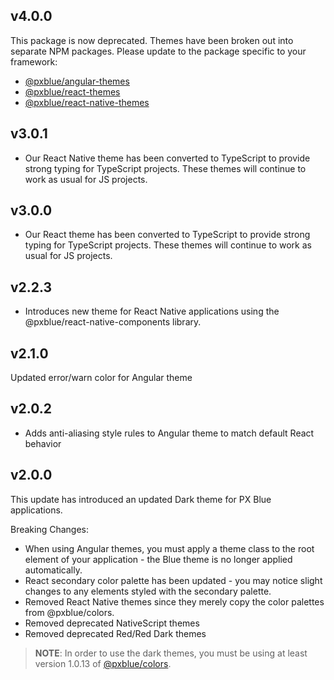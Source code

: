 ## v4.0.0
This package is now deprecated. Themes have been broken out into separate NPM packages. Please update to the package specific to your framework:
* [@pxblue/angular-themes](https://www.npmjs.com/package/@pxblue/angular-themes)
* [@pxblue/react-themes](https://www.npmjs.com/package/@pxblue/react-themes)
* [@pxblue/react-native-themes](https://www.npmjs.com/package/@pxblue/react-native-themes)

## v3.0.1
* Our React Native theme has been converted to TypeScript to provide strong typing for TypeScript projects. These themes will continue to work as usual for JS projects.

## v3.0.0
* Our React theme has been converted to TypeScript to provide strong typing for TypeScript projects. These themes will continue to work as usual for JS projects.

## v2.2.3
* Introduces new theme for React Native applications using the @pxblue/react-native-components library.

## v2.1.0
Updated error/warn color for Angular theme

## v2.0.2
* Adds anti-aliasing style rules to Angular theme to match default React behavior

## v2.0.0
This update has introduced an updated Dark theme for PX Blue applications. 

Breaking Changes:
* When using Angular themes, you must apply a theme class to the root element of your application - the Blue theme is no longer applied automatically.
* React secondary color palette has been updated - you may notice slight changes to any elements styled with the secondary palette.
* Removed React Native themes since they merely copy the color palettes from @pxblue/colors.
* Removed deprecated NativeScript themes
* Removed deprecated Red/Red Dark themes

> **NOTE**: In order to use the dark themes, you must be using at least version 1.0.13 of [@pxblue/colors](https://www.npmjs.com/package/@pxblue/colors).
